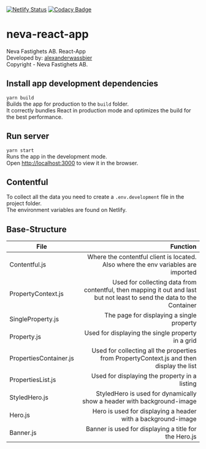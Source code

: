 [![Netlify Status](https://api.netlify.com/api/v1/badges/fe97a167-7b62-448d-b8c7-ba17dbeec8ab/deploy-status)](https://app.netlify.com/sites/nervous-sammet-d06195/deploys) [![Codacy Badge](https://api.codacy.com/project/badge/Grade/7bcdac07cd244b4485f615b529370f98)](https://www.codacy.com?utm_source=github.com&utm_medium=referral&utm_content=alexanderwassbjer/neva-react-app&utm_campaign=Badge_Grade)

# neva-react-app

Neva Fastighets AB. React-App<br />
Developed by: [alexanderwassbjer](https://github.com/alexanderwassbjer)<br />
Copyright - Neva Fastighets AB.

## Install app development dependencies

`yarn build`<br />
Builds the app for production to the `build` folder.<br />
It correctly bundles React in production mode and optimizes the build for the best performance.

## Run server

`yarn start`<br />
Runs the app in the development mode.<br />
Open [http://localhost:3000](http://localhost:3000) to view it in the browser.

## Contentful

To collect all the data you need to create a `.env.development` file in the project folder.<br />
The environment variables are found on Netlify.

## Base-Structure

| File                   |                                                                                                               Function |
| ---------------------- | ---------------------------------------------------------------------------------------------------------------------: |
| Contentful.js          |                                      Where the contentful client is located. Also where the env variables are imported |
| PropertyContext.js     | Used for collecting data from contentful, then mapping it out and last but not least to send the data to the Container |
| SingleProperty.js      |                                                                              The page for displaying a single property |
| Property.js            |                                                                      Used for displaying the single property in a grid |
| PropertiesContainer.js |                               Used for collecting all the properties from PropertyContext.js and then display the list |
| PropertiesList.js      |                                                                          Used for displaying the property in a listing |
| StyledHero.js          |                                                 StyledHero is used for dynamically show a header with background-image |
| Hero.js                |                                                           Hero is used for displaying a header with a background-image |
| Banner.js              |                                                                  Banner is used for displaying a title for the Hero.js |
